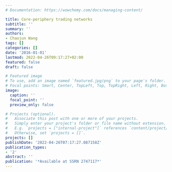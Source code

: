 ```yaml
---
# Documentation: https://wowchemy.com/docs/managing-content/

title: Core-periphery trading networks
subtitle: ''
summary: ''
authors:
- Chaojun Wang
tags: []
categories: []
date: '2016-01-01'
lastmod: 2022-04-26T09:17:27+02:00
featured: false
draft: false

# Featured image
# To use, add an image named `featured.jpg/png` to your page's folder.
# Focal points: Smart, Center, TopLeft, Top, TopRight, Left, Right, BottomLeft, Bottom, BottomRight.
image:
  caption: ''
  focal_point: ''
  preview_only: false

# Projects (optional).
#   Associate this post with one or more of your projects.
#   Simply enter your project's folder or file name without extension.
#   E.g. `projects = ["internal-project"]` references `content/project/deep-learning/index.md`.
#   Otherwise, set `projects = []`.
projects: []
publishDate: '2022-04-26T07:17:27.087158Z'
publication_types:
- '2'
abstract: ''
publication: '*Available at SSRN 2747117*'
---
```

